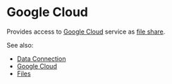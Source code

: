 <!-- TITLE: Google Cloud -->
<!-- SUBTITLE: -->

# Google Cloud

Provides access to [Google Cloud](https://cloud.google.com/) service as [file share](files.md).

See also:

  * [Data Connection](../data-connection.md)
  * [Google Cloud](https://cloud.google.com/)
  * [Files](files.md)
